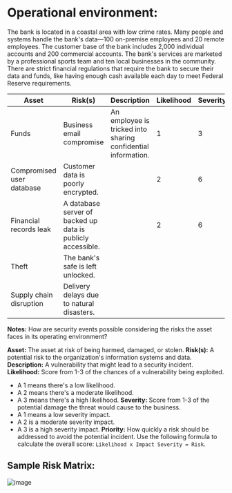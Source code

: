 # Operational environment:
The bank is located in a coastal area with low crime rates. Many people and systems handle the bank's data—100 on-premise employees and 20 remote employees. The customer base of the bank includes 2,000 individual accounts and 200 commercial accounts. The bank's services are marketed by a professional sports team and ten local businesses in the community. There are strict financial regulations that require the bank to secure their data and funds, like having enough cash available each day to meet Federal Reserve requirements.

| Asset                     | Risk(s)                     | Description                                                  | Likelihood | Severity | Priority |  
|---------------------------|-----------------------------|--------------------------------------------------------------|------------|----------|----------|
| Funds                     | Business email compromise   | An employee is tricked into sharing confidential information. |     1       |     3     |     3    |
| Compromised user database | Customer data is poorly encrypted. |                                                              |     2       |     6     |   12   |
| Financial records leak    | A database server of backed up data is publicly accessible. |                          |      2      |     6     |     12     |
| Theft                     | The bank's safe is left unlocked. |                                                              |            |          |          |
| Supply chain disruption   | Delivery delays due to natural disasters. |                        |            |          |          |

**Notes:** How are security events possible considering the risks the asset faces in its operating environment?

**Asset:** The asset at risk of being harmed, damaged, or stolen.
**Risk(s):** A potential risk to the organization's information systems and data.
**Description:** A vulnerability that might lead to a security incident.
**Likelihood:** Score from 1-3 of the chances of a vulnerability being exploited. 
- A 1 means there's a low likelihood.
- A 2 means there's a moderate likelihood.
- A 3 means there's a high likelihood.
**Severity:** Score from 1-3 of the potential damage the threat would cause to the business. 
- A 1 means a low severity impact.
- A 2 is a moderate severity impact.
- A 3 is a high severity impact.
**Priority:** How quickly a risk should be addressed to avoid the potential incident. Use the following formula to calculate the overall score: `Likelihood x Impact Severity = Risk`.

## Sample Risk Matrix:
![image](https://github.com/user-attachments/assets/cbdc5c33-c9f4-441c-9f2a-d4230a67c724)

